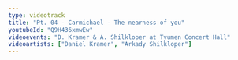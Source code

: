```yaml
---
type: videotrack
title: "Pt. 04 - Carmichael - The nearness of you"
youtubeId: "Q9H436xmwEw"
videoevents: "D. Kramer & A. Shilkloper at Tyumen Concert Hall"
videoartists: ["Daniel Kramer", "Arkady Shilkloper"]
---
```

